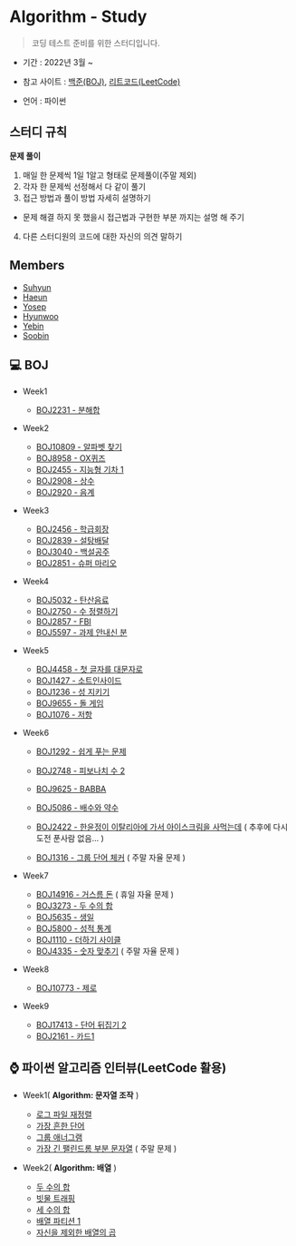 # Algorithm - Study

> 코딩 테스트 준비를 위한 스터디입니다.

- 기간 : 2022년 3월 ~

- 참고 사이트 : [백준(BOJ)](https://www.acmicpc.net/), [리트코드(LeetCode)](https://leetcode.com/)

- 언어 : 파이썬

  

## 스터디 규칙

**문제 풀이**

1. 매일 한 문제씩 1일 1알고 형태로 문제풀이(주말 제외)
2. 각자 한 문제씩 선정해서 다 같이 풀기
3.  접근 방법과 풀이 방법 자세히 설명하기
   - 문제 해결 하지 못 했을시 접근법과 구현한 부분 까지는 설명 해 주기
4. 다른 스터디원의 코드에 대한 자신의 의견 말하기




## Members

- [Suhyun](https://github.com/DataCrew-Algorithm/suhyun)
- [Haeun](https://github.com/DataCrew-Algorithm/haeun)
- [Yosep](https://github.com/DataCrew-Algorithm/Yosep)
- [Hyunwoo](https://github.com/DataCrew-Algorithm/hyunwoo)
- [Yebin](https://github.com/DataCrew-Algorithm/yebin)
- [Soobin](https://github.com/DataCrew-Algorithm/soobin)



## 💻 BOJ

- Week1
  - [BOJ2231 - 분해합](https://www.acmicpc.net/problem/2231)
- Week2
  - [BOJ10809 - 알파벳 찾기](https://www.acmicpc.net/problem/10809)
  - [BOJ8958 - OX퀴즈](https://www.acmicpc.net/problem/8958)
  - [BOJ2455 - 지능형 기차 1](https://www.acmicpc.net/problem/2455)
  - [BOJ2908 - 상수](https://www.acmicpc.net/problem/2908)
  - [BOJ2920 - 음계](https://www.acmicpc.net/problem/2920)
- Week3
  - [BOJ2456 - 학급회장]( https://www.acmicpc.net/problem/2456)
  - [BOJ2839 - 설탕배달](https://www.acmicpc.net/problem/2839)
  - [BOJ3040 - 백설공주](https://www.acmicpc.net/problem/3040)
  - [BOJ2851 - 슈퍼 마리오](https://www.acmicpc.net/problem/2851)
- Week4
  - [BOJ5032 - 탄산음료](https://www.acmicpc.net/problem/5032)
  - [BOJ2750 - 수 정렬하기](https://www.acmicpc.net/problem/2750)
  - [BOJ2857 - FBI](https://www.acmicpc.net/problem/2857)
  - [BOJ5597 - 과제 안내신 분](https://www.acmicpc.net/problem/5597)
- Week5
  - [BOJ4458 - 첫 글자를 대문자로](https://www.acmicpc.net/problem/4458)
  - [BOJ1427 - 소트인사이드](https://www.acmicpc.net/problem/1427)
  - [BOJ1236 - 성 지키기](https://www.acmicpc.net/problem/1236)
  - [BOJ9655 - 돌 게임](https://www.acmicpc.net/problem/9655)
  - [BOJ1076 - 저항](https://www.acmicpc.net/problem/1076)
- Week6
  - [BOJ1292 - 쉽게 푸는 문제](https://www.acmicpc.net/problem/1292)
  - [BOJ2748 - 피보나치 수 2](https://www.acmicpc.net/problem/2748)
  - [BOJ9625 - BABBA](https://www.acmicpc.net/problem/9625)
  - [BOJ5086 - 배수와 약수](https://www.acmicpc.net/problem/5086)
  - [BOJ2422 - 한윤정이 이탈리아에 가서 아이스크림을 사먹는데](https://www.acmicpc.net/problem/2422) ( 추후에 다시 도전 푼사람 없음... )
  
  - [BOJ1316 - 그룹 단어 체커](https://www.acmicpc.net/problem/1316) ( 주말 자율 문제 )
- Week7
  
  - [BOJ14916 - 거스름 돈](https://www.acmicpc.net/problem/14916)  ( 휴일 자율 문제 ) 
  - [BOJ3273 - 두 수의 합](https://www.acmicpc.net/problem/3273)
  - [BOJ5635 - 생일](https://www.acmicpc.net/problem/5635)
  - [BOJ5800 - 성적 통계](https://www.acmicpc.net/problem/5800)
  - [BOJ1110 - 더하기 사이클](https://www.acmicpc.net/problem/1110)
  - [BOJ4335 - 숫자 맞추기](https://www.acmicpc.net/problem/4335) ( 주말 자율 문제 )
- Week8
  - [BOJ10773 - 제로](https://www.acmicpc.net/problem/10773)
- Week9
  - [BOJ17413 - 단어 뒤집기 2](https://www.acmicpc.net/problem/17413)
  - [BOJ2161 - 카드1](https://www.acmicpc.net/problem/2161)



## ⌚ 파이썬 알고리즘 인터뷰(LeetCode 활용)

- Week1( **Algorithm: 문자열 조작** )

  

  - [로그 파일 재정렬](https://leetcode.com/problems/reorder-data-in-log-files/)
  - [가장 흔한 단어](https://leetcode.com/problems/most-common-word/)
  - [그룹 애너그램](https://leetcode.com/problems/group-anagrams/)
  - [가장 긴 팰린드롬 부분 문자열](https://leetcode.com/problems/longest-palindromic-substring/) ( 주말 문제 )

  

- Week2( **Algorithm: 배열** )
  
  
  
  - [두 수의 합](https://leetcode.com/problems/two-sum/)
  - [빗물 트래핑](https://leetcode.com/problems/trapping-rain-water/)
  - [세 수의 합](https://leetcode.com/problems/3sum/)
  - [배열 파티션 1](https://leetcode.com/problems/array-partition-i/)
  - [자신을 제외한 배열의 곱](https://leetcode.com/problems/product-of-array-except-self/)
